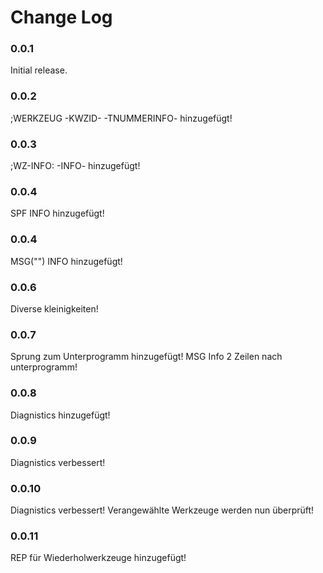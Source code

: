 # Change Log

### 0.0.1

Initial release.

### 0.0.2

;WERKZEUG -KWZID- -TNUMMERINFO- hinzugefügt!

### 0.0.3

;WZ-INFO: -INFO- hinzugefügt!

### 0.0.4

SPF INFO hinzugefügt!

### 0.0.4

MSG("") INFO hinzugefügt!

### 0.0.6

Diverse kleinigkeiten!

### 0.0.7

Sprung zum Unterprogramm hinzugefügt!
MSG Info 2 Zeilen nach unterprogramm!

### 0.0.8

Diagnistics hinzugefügt!

### 0.0.9

Diagnistics verbessert!

### 0.0.10

Diagnistics verbessert! 
Verangewählte Werkzeuge werden nun überprüft!

### 0.0.11

REP für Wiederholwerkzeuge hinzugefügt!